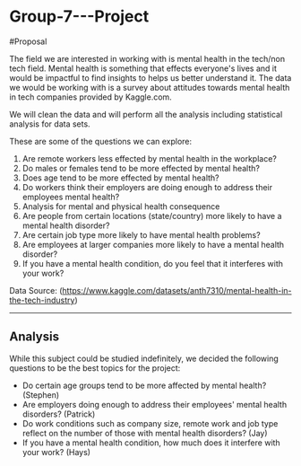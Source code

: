 # Group-7---Project


#Proposal

The field we are interested in working with is mental health in the tech/non tech field. Mental health is something that effects everyone's lives and it would be impactful to find insights to helps us better understand it. The data we would be working with is a survey about attitudes towards mental health in tech companies provided by Kaggle.com.

We will clean the data and will perform all the analysis including statistical analysis for data sets.

These are some of the questions we can explore:

1) Are remote workers less effected by mental health in the workplace? 
2) Do males or females tend to be more effected by mental health? 
3) Does age tend to be more effected by mental health?
4) Do workers think their employers  are doing enough to address their employees mental health?
5) Analysis for mental and physical health consequence 
6) Are people from certain locations (state/country) more likely to have a mental health disorder?
7) Are certain job type more likely to have mental health problems?
8) Are employees at larger companies more likely to have a mental health disorder?
9) If you have a mental health condition, do you feel that it interferes with your work?

Data Source: 
(https://www.kaggle.com/datasets/anth7310/mental-health-in-the-tech-industry)

-------------------------------------------------------------------------------------------
Analysis
-------------------------------------------------------------------------------------------

While this subject could be studied indefinitely, we decided the following questions to be the best topics for the project:

- Do certain age groups tend to be more affected by mental health? (Stephen)
- Are employers doing enough to address their employees' mental health disorders? (Patrick)
- Do work conditions such as company size, remote work and job type reflect on the number of those with mental health disorders? (Jay)
- If you have a mental health condition, how much does it interfere with your work? (Hays)
